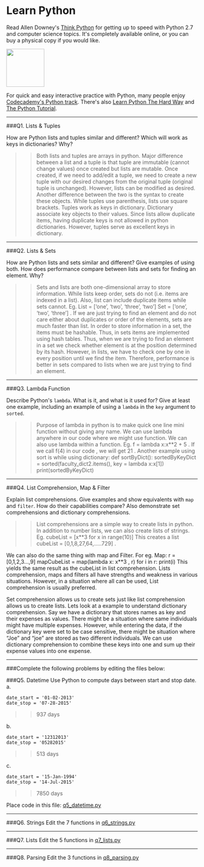 # Learn Python

Read Allen Downey's [Think Python](http://www.greenteapress.com/thinkpython/) for getting up to speed with Python 2.7 and computer science topics. It's completely available online, or you can buy a physical copy if you would like.

<a href="http://www.greenteapress.com/thinkpython/"><img src="img/think_python.png" style="width: 100px;" target="_blank"></a>

For quick and easy interactive practice with Python, many people enjoy [Codecademy's Python track](http://www.codecademy.com/en/tracks/python). There's also [Learn Python The Hard Way](http://learnpythonthehardway.org/book/) and [The Python Tutorial](https://docs.python.org/2/tutorial/).

---

###Q1. Lists &amp; Tuples

How are Python lists and tuples similar and different? Which will work as keys in dictionaries? Why?

>> Both lists and tuples are arrays in python. Major difference between a list and a tuple is that tuple are immutable (cannot change values) once created but lists are mutable. Once created, if we need to add/edit a tuple, we need to create a new tuple with our desired changes from the original tuple (original tuple is unchanged). However, lists can be modified as desired. Another difference between the two is the syntax to create these objects. While tuples use parenthesis, lists use square brackets.
Tuples work as keys in dictionary. Dictionary associate key objects to their values. Since lists allow duplicate items, having duplicate keys is not allowed in python dictionaries. However, tuples serve as excellent keys in dictionary.


---

###Q2. Lists &amp; Sets

How are Python lists and sets similar and different? Give examples of using both. How does performance compare between lists and sets for finding an element. Why?

>> Sets and lists are both one-dimensional array to store information. While lists keep order, sets do not (i.e. items are indexed in a list). Also, list can include duplicate items while sets cannot. Eg. List = [‘one’, ‘two’, ‘three’, ‘two’] Set = [‘one’, ‘two’, ‘three’] . If we are just trying to find an element and do not care either about duplicates or order of the elements, sets are much faster than list. In order to store information in a set, the items must be hashable. Thus, in sets items are implemented using hash tables. Thus, when we are trying to find an element in a set we check whether element is at the position determined by its hash. However, in lists, we have to check one by one in every position until we find the item. Therefore, performance is better in sets compared to lists when we are just trying to find an element. 

---

###Q3. Lambda Function

Describe Python's `lambda`. What is it, and what is it used for? Give at least one example, including an example of using a `lambda` in the `key` argument to `sorted`.

>> Purpose of lambda in python is to make quick one line mini function without giving any name. We can use lambda anywhere in our code where we might use function. We can also use lambda within a function. 
Eg. f = lambda x:x**2 + 5 . If we call f(4) in our code , we will get 21 . Another example using sort is while using dictionary: 
def sortByDict(): 
    sortedByKeyDict = sorted(faculty_dict2.items(), key = lambda x:x[1])
    print(sortedByKeyDict)



---

###Q4. List Comprehension, Map &amp; Filter

Explain list comprehensions. Give examples and show equivalents with `map` and `filter`. How do their capabilities compare? Also demonstrate set comprehensions and dictionary comprehensions.

>> List comprehensions are a simple way to create lists in python. In addition to number lists, we can also create lists of strings. 
Eg. cubeList = [x**3 for x in range(10)] This creates a list cubeList = [0,1,8,27,64,…..729] .

We can also do the same thing with map and Filter. For eg. 
Map:  r = [0,1,2,3…,9]
	mapCubeList = map(lambda x: x**3 , r)
for i in r:
	print(i) 
This yields the same result as the cubeList in list comprehension. Lists comprehension, maps and filters all have strengths and weakness in various situations. However, in a situation where all can be used, List comprehension is usually preferred. 

Set comprehension allows us to create sets just like list comprehension allows us to create lists.
Lets look at a example to understand dictionary comprehension. Say we have a dictionary that stores names as key and their expenses as values. There might be a situation where same individuals might have multiple expenses. However, while entering the data, if the dictionary key were set to be case sensitive, there might be situation where “Joe” and “joe” are stored as two different individuals. We can use dictionary comprehension to combine these keys into one and sum up their expense values into one expense. 


---

###Complete the following problems by editing the files below:

###Q5. Datetime
Use Python to compute days between start and stop date.   
a.  

```
date_start = '01-02-2013'    
date_stop = '07-28-2015'
```

>> 937 days

b.  
```
date_start = '12312013'  
date_stop = '05282015'  
```

>> 513 days

c.  
```
date_start = '15-Jan-1994'      
date_stop = '14-Jul-2015'  
```

>> 7850 days

Place code in this file: [q5_datetime.py](python/q5_datetime.py)

---

###Q6. Strings
Edit the 7 functions in [q6_strings.py](python/q6_strings.py)

---

###Q7. Lists
Edit the 5 functions in [q7_lists.py](python/q7_lists.py)

---

###Q8. Parsing
Edit the 3 functions in [q8_parsing.py](python/q8_parsing.py)






